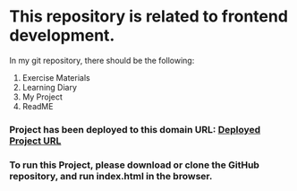 # This repository is related to frontend development.


In my git repository, there should be the following:

1. Exercise Materials 
2. Learning Diary
3. My Project
4. ReadME


### Project has been deployed to this domain URL:  <a href="https://meem.youngres.online/"> Deployed Project URL </a>

### To run this Project, please download or clone the GitHub repository, and run index.html in the browser.